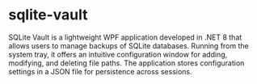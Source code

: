 # sqlite-vault
SQLite Vault is a lightweight WPF application developed in .NET 8 that allows users to manage backups of SQLite databases. Running from the system tray, it offers an intuitive configuration window for adding, modifying, and deleting file paths. The application stores configuration settings in a JSON file for persistence across sessions.
